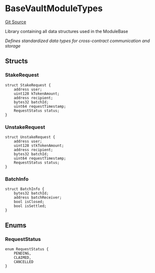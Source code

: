 # BaseVaultModuleTypes
[Git Source](https://github.com/VerisLabs/KAM/blob/9795d1f125ce213b0546f9362ce72f5e0331817f/src/kStakingVault/types/BaseVaultModuleTypes.sol)

Library containing all data structures used in the ModuleBase

*Defines standardized data types for cross-contract communication and storage*


## Structs
### StakeRequest

```solidity
struct StakeRequest {
    address user;
    uint128 kTokenAmount;
    address recipient;
    bytes32 batchId;
    uint64 requestTimestamp;
    RequestStatus status;
}
```

### UnstakeRequest

```solidity
struct UnstakeRequest {
    address user;
    uint128 stkTokenAmount;
    address recipient;
    bytes32 batchId;
    uint64 requestTimestamp;
    RequestStatus status;
}
```

### BatchInfo

```solidity
struct BatchInfo {
    bytes32 batchId;
    address batchReceiver;
    bool isClosed;
    bool isSettled;
}
```

## Enums
### RequestStatus

```solidity
enum RequestStatus {
    PENDING,
    CLAIMED,
    CANCELLED
}
```

